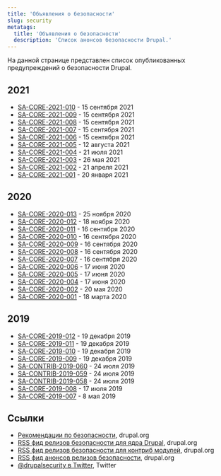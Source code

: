 ```yaml
---
title: 'Объявления о безопасности'
slug: security
metatags:
  title: 'Объявления о безопасности'
  description: 'Список анонсов безопасности Drupal.'
---
```


На данной странице представлен список опубликованных предупреждений о безопасности Drupal.


## 2021

- [SA-CORE-2021-010](sa-core/2021-010/index.md) - 15 сентября 2021
- [SA-CORE-2021-009](sa-core/2021-009/index.md) - 15 сентября 2021
- [SA-CORE-2021-008](sa-core/2021-008/index.md) - 15 сентября 2021
- [SA-CORE-2021-007](sa-core/2021-007/index.md) - 15 сентября 2021
- [SA-CORE-2021-006](sa-core/2021-006/index.md) - 15 сентября 2021
- [SA-CORE-2021-005](sa-core/2021-005/index.md) - 12 августа 2021
- [SA-CORE-2021-004](sa-core/2021-004/index.md) - 21 июля 2021
- [SA-CORE-2021-003](sa-core/2021-003/index.md) - 26 мая 2021
- [SA-CORE-2021-002](sa-core/2021-002/index.md) - 21 апреля 2021
- [SA-CORE-2021-001](sa-core/2021-001/index.md) - 20 января 2021

## 2020

- [SA-CORE-2020-013](sa-core/2020-013/index.md) - 25 ноября 2020
- [SA-CORE-2020-012](sa-core/2020-012/index.md) - 18 ноября 2020
- [SA-CORE-2020-011](sa-core/2020-011/index.md) - 16 сентября 2020
- [SA-CORE-2020-010](sa-core/2020-010/index.md) - 16 сентября 2020
- [SA-CORE-2020-009](sa-core/2020-009/index.md) - 16 сентября 2020
- [SA-CORE-2020-008](sa-core/2020-008/index.md) - 16 сентября 2020
- [SA-CORE-2020-007](sa-core/2020-007/index.md) - 16 сентября 2020
- [SA-CORE-2020-006](sa-core/2020-006/index.md) - 17 июня 2020
- [SA-CORE-2020-005](sa-core/2020-005/index.md) - 17 июня 2020
- [SA-CORE-2020-004](sa-core/2020-004/index.md) - 17 июня 2020
- [SA-CORE-2020-002](sa-core/2020-002/index.md) - 20 мая 2020
- [SA-CORE-2020-001](sa-core/2020-001/index.md) - 18 марта 2020

## 2019

- [SA-CORE-2019-012](sa-core/2019-012/index.md) - 19 декабря 2019
- [SA-CORE-2019-011](sa-core/2019-011/index.md) - 19 декабря 2019
- [SA-CORE-2019-010](sa-core/2019-010/index.md) - 19 декабря 2019
- [SA-CORE-2019-009](sa-core/2019-009/index.md) - 19 декабря 2019
- [SA-CONTRIB-2019-060](sa-contrib/2019-060/index.md) - 24 июля 2019
- [SA-CONTRIB-2019-059](sa-contrib/2019-059/index.md) - 24 июля 2019
- [SA-CONTRIB-2019-058](sa-contrib/2019-058/index.md) - 24 июля 2019
- [SA-CORE-2019-008](sa-core/2019-008/index.md) - 17 июля 2019
- [SA-CORE-2019-007](sa-core/2019-007/index.md) - 8 мая 2019

## Ссылки

- [Рекомендации по безопасности](https://www.drupal.org/security), drupal.org
- [RSS фид релизов безопасности для ядра Drupal](http://drupal.org/security/rss.xml), drupal.org
- [RSS фид релизов безопасности для контриб модулей](http://drupal.org/security/contrib/rss.xml), drupal.org
- [RSS фид анонсов релизов безопасности](http://drupal.org/security/psa/rss.xml), drupal.org
- [@drupalsecurity в Twitter](https://twitter.com/drupalsecurity), Twitter
